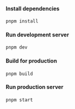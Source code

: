 #### Install dependencies

```
pnpm install
```

#### Run development server

```
pnpm dev
```

#### Build for production

```
pnpm build
```

#### Run production server

```
pnpm start
```
